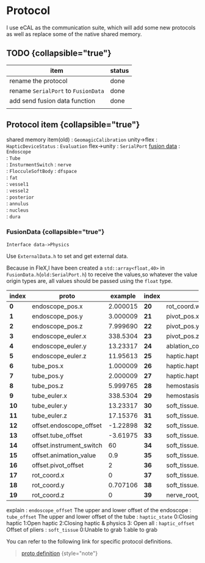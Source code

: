 # Protocol

I use eCAL as the communication suite, which will add some new protocols as well as replace some of the native shared memory.


## TODO {collapsible="true"}

| item                                | status |
|-------------------------------------|--------|
| rename the protocol                 | done   |
| rename `SerialPort` to `FusionData` | done   |
| add send fusion data function       | done   |
|                                     |        |

## Protocol item {collapsible="true"}
shared memory item(old)
: `GeomagicCalibration` unity->flex
: `HapticDeviceStatus`
: `Evaluation` flex->unity
: `SerialPort` [fusion data](#fusiondata)
: `Endoscope`        
: `Tube`             
: `InsturmentSwitch`
: `nerve`            
: `FlocculeSoftBody`
: `dfspace`          
: `fat`              
: `vessel1`          
: `vessel2`          
: `posterior`        
: `annulus`          
: `nucleus`          
: `dura`



### FusionData {collapsible="true"}
`Interface data->Physics`

Use `ExternalData.h` to set and get external data.

Because in FleX,I have been created a `std::array<float,40>` in `FusionData.h`(`old:SerialPort.h`) to receive the values,so whatever the
value origin types are,
all values should be passed using the `float` type.

| **index** | **proto**                | **example** | **index** | **proto**                       | **example** |
|-----------|--------------------------|-------------|-----------|---------------------------------|-------------|
| **0**     | endoscope_pos.x          | 2.000015    | **20**    | rot_coord.w                     | 0.707106    |
| **1**     | endoscope_pos.y          | 3.000009    | **21**    | pivot_pos.x                     | -10         |
| **2**     | endoscope_pos.z          | 7.999690    | **22**    | pivot_pos.y                     | 4.9         |
| **3**     | endoscope_euler.x        | 338.5304    | **23**    | pivot_pos.z                     | -0.9        |
| **4**     | endoscope_euler.y        | 13.23317    | **24**    | ablation_count                  | 0           |
| **5**     | endoscope_euler.z        | 11.95613    | **25**    | haptic.haptic_state             | 3           |
| **6**     | tube_pos.x               | 1.000009    | **26**    | haptic.haptic_offset            | -1          |
| **7**     | tube_pos.y               | 2.000009    | **27**    | haptic.haptic_force             | 2           |
| **8**     | tube_pos.z               | 5.999765    | **28**    | hemostasis_count                | 0           |
| **9**     | tube_euler.x             | 338.5304    | **29**    | hemostasis_index                | 0           |
| **10**    | tube_euler.y             | 13.23317    | **30**    | soft_tissue.liga_flavum         | 1           |
| **11**    | tube_euler.z             | 17.15376    | **31**    | soft_tissue.disc_yellow_space   | 1           |
| **12**    | offset.endoscope_offset  | -1.22898    | **32**    | soft_tissue.veutro_vessel       | 1           |
| **13**    | offset.tube_offset       | -3.61975    | **33**    | soft_tissue.fat                 | 1           |
| **14**    | offset.instrument_switch | 60          | **34**    | soft_tissue.fibrous_rings       | 1           |
| **15**    | offset.animation_value   | 0.9         | **35**    | soft_tissue.nucleus_pulposus    | 1           |
| **16**    | offset.pivot_offset      | 2           | **36**    | soft_tissue.p_longitudinal_liga | 1           |
| **17**    | rot_coord.x              | 0           | **37**    | soft_tissue.dura_mater          | 1           |
| **18**    | rot_coord.y              | 0.707106    | **38**    | soft_tissue.nerve_root          | 1           |
| **19**    | rot_coord.z              | 0           | **39**    | nerve_root_dance                | 0           |

explain
: `endoscope_offset` The upper and lower offset of the endoscope
: `tube_offset` The upper and lower offset of the tube
: `haptic_state` 0:Closing haptic 1:Open haptic 2:Closing haptic & physics 3: Open all
: `haptic_offset` Offset of pliers
: `soft_tissue` 0:Unable to grab 1:able to grab

You can refer to the following link for specific protocol definitions.

> [proto definition](Proto-files.md)
> {style="note"}
